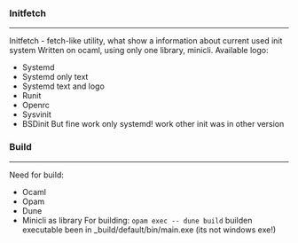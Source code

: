 ### Initfetch
---
Initfetch - fetch-like utility, what show a information about current used init system
Written on ocaml, using only one library, minicli.
Available logo:
- Systemd
- Systemd only text
- Systemd text and logo
- Runit
- Openrc
- Sysvinit
- BSDinit
But fine work only systemd! work other init was in other version

### Build
---
Need for build:
- Ocaml
- Opam
- Dune
- Minicli as library
For building:
`opam exec -- dune build`
builden executable been in _build/default/bin/main.exe (its not windows exe!)
